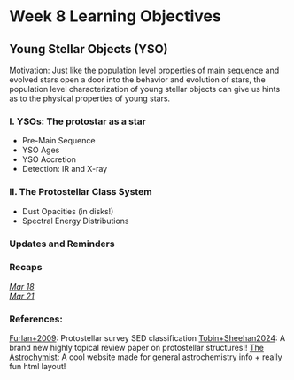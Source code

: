 
# Week 8 Learning Objectives
## Young Stellar Objects (YSO)
Motivation: Just like the population level properties of main sequence and evolved stars open a door into the behavior and evolution of stars, the population level characterization of young stellar objects can give us hints as to the physical properties of young stars. 

### I. YSOs: The protostar as a star
  + Pre-Main Sequence
  + YSO Ages
  + YSO Accretion
  + Detection: IR and X-ray

### II. The Protostellar Class System
  + Dust Opacities (in disks!)
  + Spectral Energy Distributions
    
### Updates and Reminders

### Recaps
[*Mar 18*](https://github.com/akuznetsova/spf-2024/blob/main/w8/march%2018th%20recap.ipynb)  
[*Mar 21*](./Mar-20-recap.md)  

### References:
[Furlan+2009](https://ui.adsabs.harvard.edu/abs/2016ApJS..224....5F/abstract): Protostellar survey SED classification
[Tobin+Sheehan2024](https://arxiv.org/abs/2403.15550): A brand new highly topical review paper on protostellar structures!!
[The Astrochymist](https://www.astrochymist.org/): A cool website made for general astrochemistry info + really fun html layout! 
